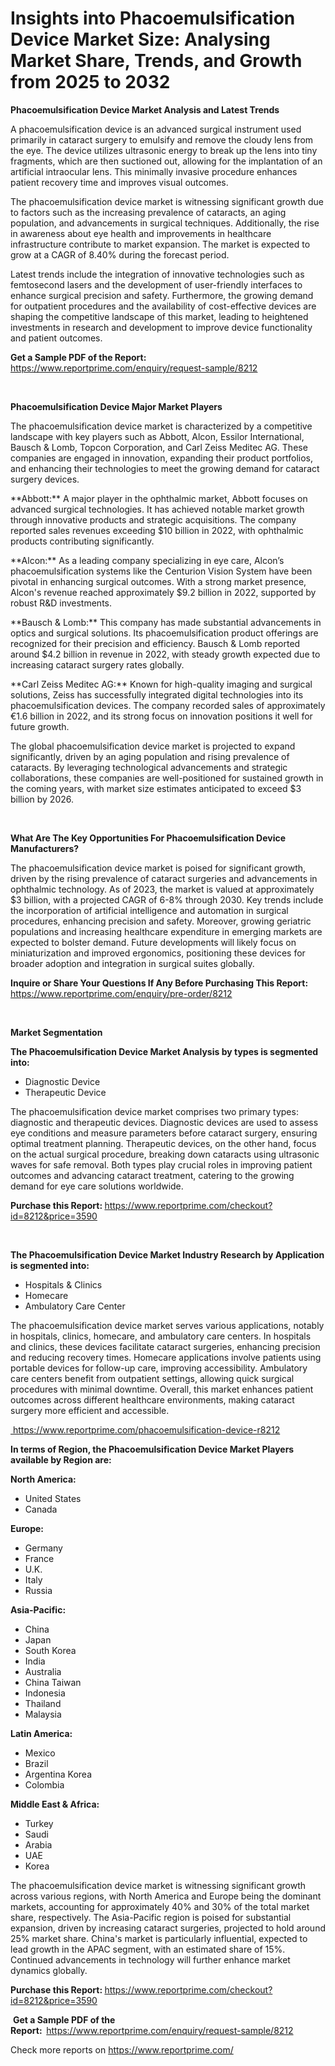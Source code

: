 <p><h1>Insights into Phacoemulsification Device Market Size: Analysing Market Share, Trends, and Growth from 2025 to 2032</h1></p><p><strong>Phacoemulsification Device Market Analysis and Latest Trends</strong></p>
<p><p>A phacoemulsification device is an advanced surgical instrument used primarily in cataract surgery to emulsify and remove the cloudy lens from the eye. The device utilizes ultrasonic energy to break up the lens into tiny fragments, which are then suctioned out, allowing for the implantation of an artificial intraocular lens. This minimally invasive procedure enhances patient recovery time and improves visual outcomes.</p><p>The phacoemulsification device market is witnessing significant growth due to factors such as the increasing prevalence of cataracts, an aging population, and advancements in surgical techniques. Additionally, the rise in awareness about eye health and improvements in healthcare infrastructure contribute to market expansion. The market is expected to grow at a CAGR of 8.40% during the forecast period. </p><p>Latest trends include the integration of innovative technologies such as femtosecond lasers and the development of user-friendly interfaces to enhance surgical precision and safety. Furthermore, the growing demand for outpatient procedures and the availability of cost-effective devices are shaping the competitive landscape of this market, leading to heightened investments in research and development to improve device functionality and patient outcomes.</p></p>
<p><strong>Get a Sample PDF of the Report:&nbsp;</strong> <a href="https://www.reportprime.com/enquiry/request-sample/8212?utm_campaign=3081&utm_medium=2&utm_source=Github&utm_content=ia&utm_term=19032025&utm_id=phacoemulsification-device">https://www.reportprime.com/enquiry/request-sample/8212</a></p>
<p>&nbsp;</p>
<p><strong>Phacoemulsification Device Major Market Players</strong></p>
<p><p>The phacoemulsification device market is characterized by a competitive landscape with key players such as Abbott, Alcon, Essilor International, Bausch & Lomb, Topcon Corporation, and Carl Zeiss Meditec AG. These companies are engaged in innovation, expanding their product portfolios, and enhancing their technologies to meet the growing demand for cataract surgery devices.</p><p>**Abbott:** A major player in the ophthalmic market, Abbott focuses on advanced surgical technologies. It has achieved notable market growth through innovative products and strategic acquisitions. The company reported sales revenues exceeding $10 billion in 2022, with ophthalmic products contributing significantly.</p><p>**Alcon:** As a leading company specializing in eye care, Alcon’s phacoemulsification systems like the Centurion Vision System have been pivotal in enhancing surgical outcomes. With a strong market presence, Alcon's revenue reached approximately $9.2 billion in 2022, supported by robust R&D investments.</p><p>**Bausch & Lomb:** This company has made substantial advancements in optics and surgical solutions. Its phacoemulsification product offerings are recognized for their precision and efficiency. Bausch & Lomb reported around $4.2 billion in revenue in 2022, with steady growth expected due to increasing cataract surgery rates globally.</p><p>**Carl Zeiss Meditec AG:** Known for high-quality imaging and surgical solutions, Zeiss has successfully integrated digital technologies into its phacoemulsification devices. The company recorded sales of approximately €1.6 billion in 2022, and its strong focus on innovation positions it well for future growth.</p><p>The global phacoemulsification device market is projected to expand significantly, driven by an aging population and rising prevalence of cataracts. By leveraging technological advancements and strategic collaborations, these companies are well-positioned for sustained growth in the coming years, with market size estimates anticipated to exceed $3 billion by 2026.</p></p>
<p>&nbsp;</p>
<p><strong>What Are The Key Opportunities For Phacoemulsification Device Manufacturers?</strong></p>
<p><p>The phacoemulsification device market is poised for significant growth, driven by the rising prevalence of cataract surgeries and advancements in ophthalmic technology. As of 2023, the market is valued at approximately $3 billion, with a projected CAGR of 6-8% through 2030. Key trends include the incorporation of artificial intelligence and automation in surgical procedures, enhancing precision and safety. Moreover, growing geriatric populations and increasing healthcare expenditure in emerging markets are expected to bolster demand. Future developments will likely focus on miniaturization and improved ergonomics, positioning these devices for broader adoption and integration in surgical suites globally.</p></p>
<p><strong>Inquire or Share Your Questions If Any Before Purchasing This Report:</strong> <a href="https://www.reportprime.com/enquiry/pre-order/8212?utm_campaign=3081&utm_medium=2&utm_source=Github&utm_content=ia&utm_term=19032025&utm_id=phacoemulsification-device">https://www.reportprime.com/enquiry/pre-order/8212</a></p>
<p>&nbsp;</p>
<p><strong>Market Segmentation</strong></p>
<p><strong>The Phacoemulsification Device Market Analysis by types is segmented into:</strong></p>
<p><ul><li>Diagnostic Device</li><li>Therapeutic Device</li></ul></p>
<p><p>The phacoemulsification device market comprises two primary types: diagnostic and therapeutic devices. Diagnostic devices are used to assess eye conditions and measure parameters before cataract surgery, ensuring optimal treatment planning. Therapeutic devices, on the other hand, focus on the actual surgical procedure, breaking down cataracts using ultrasonic waves for safe removal. Both types play crucial roles in improving patient outcomes and advancing cataract treatment, catering to the growing demand for eye care solutions worldwide.</p></p>
<p><strong>Purchase this Report:&nbsp;</strong><a href="https://www.reportprime.com/checkout?id=8212&price=3590&utm_campaign=3081&utm_medium=2&utm_source=Github&utm_content=ia&utm_term=19032025&utm_id=phacoemulsification-device">https://www.reportprime.com/checkout?id=8212&price=3590</a></p>
<p>&nbsp;</p>
<p><strong>The Phacoemulsification Device Market Industry Research by Application is segmented into:</strong></p>
<p><ul><li>Hospitals & Clinics</li><li>Homecare</li><li>Ambulatory Care Center</li></ul></p>
<p><p>The phacoemulsification device market serves various applications, notably in hospitals, clinics, homecare, and ambulatory care centers. In hospitals and clinics, these devices facilitate cataract surgeries, enhancing precision and reducing recovery times. Homecare applications involve patients using portable devices for follow-up care, improving accessibility. Ambulatory care centers benefit from outpatient settings, allowing quick surgical procedures with minimal downtime. Overall, this market enhances patient outcomes across different healthcare environments, making cataract surgery more efficient and accessible.</p></p>
<p><a href="https://www.reportprime.com/phacoemulsification-device-r8212?utm_campaign=3081&utm_medium=2&utm_source=Github&utm_content=ia&utm_term=19032025&utm_id=phacoemulsification-device">&nbsp;https://www.reportprime.com/phacoemulsification-device-r8212</a></p>
<p><strong>In terms of Region, the Phacoemulsification Device Market Players available by Region are:</strong></p>
<p>
    <p> <strong> North America: </strong>
        <ul>
            <li>United States</li>
            <li>Canada</li>
        </ul>
        </p> 
    <p> <strong> Europe: </strong>
        <ul>
            <li>Germany</li>
            <li>France</li>
            <li>U.K.</li>
            <li>Italy</li>
            <li>Russia</li>
        </ul>
        </p> 
    <p> <strong> Asia-Pacific: </strong>
        <ul>
            <li>China</li>
            <li>Japan</li>
            <li>South Korea</li>
            <li>India</li>
            <li>Australia</li>
            <li>China Taiwan</li>
            <li>Indonesia</li>
            <li>Thailand</li>
            <li>Malaysia</li>
        </ul>
        </p> 
    <p> <strong> Latin America: </strong>
        <ul>
            <li>Mexico</li>
            <li>Brazil</li>
            <li>Argentina Korea</li>
            <li>Colombia</li>
        </ul>
        </p> 
    <p> <strong> Middle East & Africa: </strong>
        <ul>
            <li>Turkey</li>
            <li>Saudi</li>
            <li>Arabia</li>
            <li>UAE</li>
            <li>Korea</li>
        </ul>
    </p>
    </p>
<p><p>The phacoemulsification device market is witnessing significant growth across various regions, with North America and Europe being the dominant markets, accounting for approximately 40% and 30% of the total market share, respectively. The Asia-Pacific region is poised for substantial expansion, driven by increasing cataract surgeries, projected to hold around 25% market share. China's market is particularly influential, expected to lead growth in the APAC segment, with an estimated share of 15%. Continued advancements in technology will further enhance market dynamics globally.</p></p>
<p><strong>Purchase this Report: </strong><a href="https://www.reportprime.com/checkout?id=8212&price=3590&utm_campaign=3081&utm_medium=2&utm_source=Github&utm_content=ia&utm_term=19032025&utm_id=phacoemulsification-device">https://www.reportprime.com/checkout?id=8212&price=3590</a></p>
<p>&nbsp;<strong>Get a Sample PDF of the Report:&nbsp;&nbsp;</strong><a href="https://www.reportprime.com/enquiry/request-sample/8212?utm_campaign=3081&utm_medium=2&utm_source=Github&utm_content=ia&utm_term=19032025&utm_id=phacoemulsification-device">https://www.reportprime.com/enquiry/request-sample/8212</a></p>
<p><strong></strong></p>
<p>Check more reports on <a href="https://www.reportprime.com/?utm_campaign=3081&utm_medium=2&utm_source=Github&utm_content=ia&utm_term=19032025&utm_id=phacoemulsification-device">https://www.reportprime.com/</a></p>